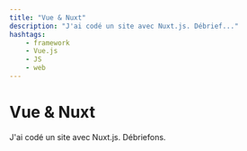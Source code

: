 ```yaml
---
title: "Vue & Nuxt"
description: "J'ai codé un site avec Nuxt.js. Débrief..."
hashtags: 
    - framework
    - Vue.js
    - JS
    - web
---
```


# Vue & Nuxt
J'ai codé un site avec Nuxt.js. Débriefons.